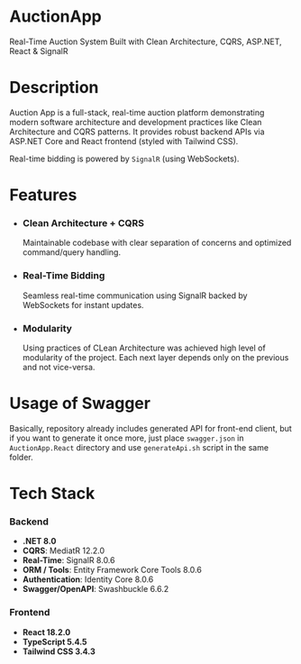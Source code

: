 # AuctionApp
Real-Time Auction System Built with Clean Architecture, CQRS, ASP.NET, React & SignalR

# Description
Auction App is a full-stack, real-time auction platform demonstrating modern software architecture and development practices like Clean Architecture and CQRS patterns.
It provides robust backend APIs via ASP.NET Core and React frontend (styled with Tailwind CSS).

Real-time bidding is powered by `SignalR` (using WebSockets).

# Features

- ### Clean Architecture + CQRS
  Maintainable codebase with clear separation of concerns and optimized command/query handling.

- ### Real-Time Bidding
  Seamless real-time communication using SignalR backed by WebSockets for instant updates.

- ### Modularity
  Using practices of CLean Architecture was achieved high level of modularity of the project. Each next layer depends only on the previous and not vice-versa.

# Usage of Swagger
  Basically, repository already includes generated API for front-end client, but if you want to generate it once more, just place `swagger.json` in `AuctionApp.React` directory and use `generateApi.sh` script in the same folder.

# Tech Stack
### Backend
- **.NET 8.0**  
- **CQRS**: MediatR 12.2.0  
- **Real-Time**: SignalR 8.0.6  
- **ORM / Tools**: Entity Framework Core Tools 8.0.6  
- **Authentication**: Identity Core 8.0.6  
- **Swagger/OpenAPI**: Swashbuckle 6.6.2  

### Frontend
- **React 18.2.0**  
- **TypeScript 5.4.5**  
- **Tailwind CSS 3.4.3**  
